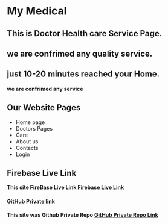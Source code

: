 # My Medical

## This is Doctor Health care Service Page. 
## we are confrimed any quality service. 
## just 10-20 minutes reached your Home.


**we are confrimed any service**

## Our Website Pages
- Home page
- Doctors Pages
- Care
- About us
- Contacts
- Login


## Firebase Live Link

**This site FireBase Live Link [Firebase Live Link](https://health-care-cfde8.web.app/home)**



#### GitHub Private link
**This site was Github Private Repo [GitHub Private Repo Link](https://github.com/Programming-Hero-Web-Course3/healthcare-related-website-sujon554)**

